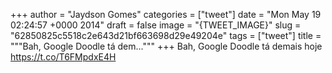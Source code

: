 
+++
author = "Jaydson Gomes"
categories = ["tweet"]
date = "Mon May 19 02:24:57 +0000 2014"
draft = false
image = "{TWEET_IMAGE}"
slug = "62850825c5518c2e643d21bf663698d29e49204e"
tags = ["tweet"]
title = """Bah, Google Doodle tá dem..."""
+++
Bah, Google Doodle tá demais hoje https://t.co/T6FMpdxE4H
